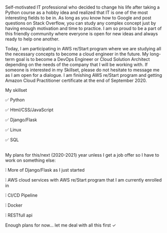 <p>Self-motivated IT professional who decided to change his life after taking a Python course as a hobby idea and realized that IT is one of the most interesting fields to be in. As long as you know how to Google and post questions on Stack Overflow, you can study any complex concept just by having enough motivation and time to practice. I am so proud to be a part of this friendly community where everyone is open for new ideas and always ready to help one another.</p>
<p>Today, I am participating in AWS re/Start program where we are studying all the necessary concepts to become a cloud engineer in the future. My long-term goal is to become a DevOps Engineer or Cloud Solution Architect depending on the needs of the company that I will be working with. If someone is interested in my Skillset, please do not hesitate to message me as I am open for a dialogue. I am finishing AWS re/Start program and getting Amazon Cloud Practitioner certificate at the end of September 2020. </p>
<p>My skillset</p>
<p>&#9989; Python</p>
<p>&#9989; Html/CSS/JavaScript</p>
<p>&#9989; Django/Flask</p>
<p>&#9989; Linux</p>
<p>&#9989; SQL</p>
<br>
My plans for this/next (2020-2021) year unless I get a job offer so I have to work on something else:
<p>&#10069; More of Django/Flask as I just started</p>
<p>&#10069; AWS cloud services with AWS re/Start program that I am currently enrolled in</p>
<p>&#10069; CI/CD Pipeline</p>
<p>&#10069; Docker</p>
<p>&#10069; RESTfull api</p>

<p>Enough plans for now... let me deal with all this first &#10003; </p>
